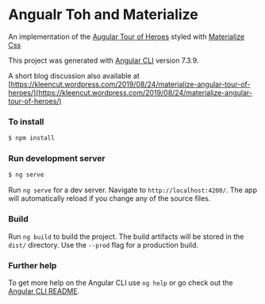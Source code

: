 # Angualr Toh and Materialize

An implementation of the [Augular Tour of Heroes](https://angular.io/tutorial/toh-pt0) styled with [Materialize Css](http://materializecss.com)

This project was generated with [Angular CLI](https://github.com/angular/angular-cli) version 7.3.9. 

A short blog discussion also available at [https://kleencut.wordpress.com/2019/08/24/materialize-angular-tour-of-heroes/](https://kleencut.wordpress.com/2019/08/24/materialize-angular-tour-of-heroes/)


### To install
```bash
$ npm install
```
### Run development server


```bash
$ ng serve
```
Run `ng serve` for a dev server. Navigate to `http://localhost:4200/`. The app will automatically reload if you change any of the source files.

### Build

Run `ng build` to build the project. The build artifacts will be stored in the `dist/` directory. Use the `--prod` flag for a production build.

### Further help

To get more help on the Angular CLI use `ng help` or go check out the [Angular CLI README](https://github.com/angular/angular-cli/blob/master/README.md).
